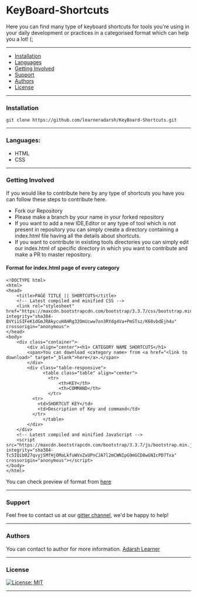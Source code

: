 # KeyBoard-Shortcuts
Here you can find many type of keyboard shortcuts for tools you're using in your daily development or practices in a categorised format which can help you a lot! (;
***
 * [Installation](#installation)
 * [Languages](#languages)
 * [Getting Involved](#getting-involved)
 * [Support](#support)
 * [Authors](#authors)
 * [License](#license)
***
### Installation
```
git clone https://github.com/learneradarsh/KeyBoard-Shortcuts.git
```
***
### Languages:
* HTML
* CSS
***
### Getting Involved
If you would like to contribute here by any type of shortcuts you have you can follow these steps to contribute here.
* Fork our Repository
* Please make a branch by your name in your forked repository
* If you want to add a new IDE,Editor or any type of tool which is not present in repository you can simply create a directory containing a index.html file having all the details about shortcuts.
* If you want to contribute in existing tools directories you can simply edit our index.html of specific directory in which you want to contribute and make a PR to master repository.
#### Format for index.html page of every category
```
<!DOCTYPE html>
<html>
<head>
	<title>PAGE TITLE || SHORTCUTS</title>
	<!-- Latest compiled and minified CSS -->
	<link rel="stylesheet" href="https://maxcdn.bootstrapcdn.com/bootstrap/3.3.7/css/bootstrap.min.css" integrity="sha384-BVYiiSIFeK1dGmJRAkycuHAHRg32OmUcww7on3RYdg4Va+PmSTsz/K68vbdEjh4u" crossorigin="anonymous">
</head>
<body>
	<div class="container">
		<div align="center"><h1> CATEGORY NAME SHORTCUTS</h1>
		<span>You can download <category name> from <a href="<link to download>" target="_blank">here</a>.</span>
		</div>
		<div class="table-responsive">
			  <table class="table" align="center">
			   	<tr>
			   		<th>KEY</th>
			   		<th>COMMAND</th>
			   	</tr>
          <tr>
            <td>SHORTCUT KEY</td>
            <td>Description of Key and command</td>
          </tr>
			  </table>
		</div>
	</div>
	<!-- Latest compiled and minified JavaScript -->
	<script src="https://maxcdn.bootstrapcdn.com/bootstrap/3.3.7/js/bootstrap.min.js" integrity="sha384-Tc5IQib027qvyjSMfHjOMaLkfuWVxZxUPnCJA7l2mCWNIpG9mGCD8wGNIcPD7Txa" crossorigin="anonymous"></script>
</body>
</html>
```
You can check preview of format from [here](https://photos.app.goo.gl/ahIMDYw3E7LY2JAx1)
***
### Support
Feel free to contact us at our [gitter channel](https://gitter.im/KeyBoard-Shortcuts), we'd be happy to help!
***
### Authors
You can contact to author for more information.
[Adarsh Learner](mailto:learneradarsh@gmail.com)
***
### License
[![License: MIT](https://img.shields.io/badge/License-MIT-yellow.svg)](https://opensource.org/licenses/MIT)
***
